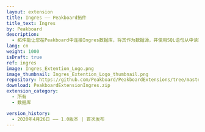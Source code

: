 ```yaml
---
layout: extension
title: Ingres —— Peakboard拓件
title_text: Ingres
by: Peakboard
description: 
  - 拓件能让您在Peakboard中连接Ingres数据库，将其作为数据源，并使用SQL语句从中读取数据。
lang: cn
weight: 1000
isDraft: true
ref: ingres
image: Ingres_Extention_Logo.png
image_thumbnail: Ingres_Extention_Logo_thumbnail.png
repository: https://github.com/Peakboard/PeakboardExtensions/tree/master/Ingres
download: PeakboardExtensionIngres.zip
extension_category:
  - 所有
  - 数据库

version_history:
  - 2020年4月26日 —— 1.0版本 | 首次发布
---
```

